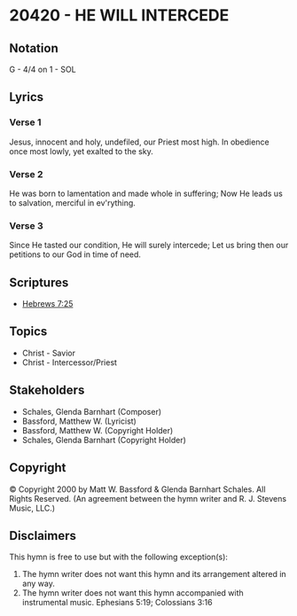 # 20420 - HE WILL INTERCEDE

## Notation

G - 4/4 on 1 - SOL

## Lyrics

### Verse 1

Jesus, innocent and holy, undefiled, our Priest most high. In obedience once most lowly, yet exalted to the sky.

### Verse 2

He was born to lamentation and made whole in suffering; Now He leads us to salvation, merciful in ev'rything.

### Verse 3

Since He tasted our condition, He will surely intercede; Let us bring then our petitions to our God in time of need.


## Scriptures

- [Hebrews 7:25](https://www.biblegateway.com/passage/?search=Hebrews%207%3A25)

## Topics

- Christ - Savior
- Christ - Intercessor/Priest

## Stakeholders

- Schales, Glenda Barnhart (Composer)
- Bassford, Matthew W. (Lyricist)
- Bassford, Matthew W. (Copyright Holder)
- Schales, Glenda Barnhart (Copyright Holder)

## Copyright

© Copyright 2000 by Matt W. Bassford & Glenda Barnhart Schales. All Rights Reserved.
(An agreement between the hymn writer and R. J. Stevens Music, LLC.)

## Disclaimers

This hymn is free to use but with the following exception(s):
1. The hymn writer does not want this hymn and its arrangement altered in any way.
2. The hymn writer does not want this hymn accompanied with instrumental music.
Ephesians 5:19; Colossians 3:16

